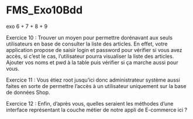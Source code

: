 # FMS_Exo10Bdd

exo 6 + 7 + 8 + 9

Exercice 10 : Trouver un moyen pour permettre dorénavant aux seuls utilisateurs en base 
de consulter la liste des articles. En effet, votre application propose de saisir login et 
password pour vérifier si vous avez accès, si c’est le cas, l’utilisateur pourra visualiser la liste des articles. Ajouter vos noms et pwd à la table puis vérifier si ça marche aussi pour vous.

Exercice 11 : Vous étiez root jusqu’ici donc administrateur système aussi faites en sorte 
de permettre l’accès à un utilisateur uniquement sur la base de données Shop.

Exercice 12 : Enfin, d’après vous, quelles seraient les méthodes d’une interface 
représentant la couche métier de notre appli de E-commerce ici ?

